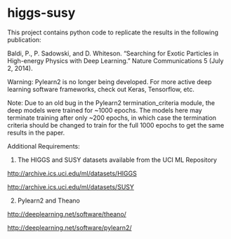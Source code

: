 higgs-susy
==========

This project contains python code to replicate the results in the following publication:

Baldi, P., P. Sadowski, and D. Whiteson. “Searching for Exotic Particles in High-energy Physics with Deep Learning.” Nature Communications 5 (July 2, 2014).

Warning: Pylearn2 is no longer being developed. For more active deep learning software frameworks, check out Keras, Tensorflow, etc. 

Note: Due to an old bug in the Pylearn2 termination_criteria module, the deep models were trained for ~1000 epochs. The models here may terminate training after only ~200 epochs, in which case the termination criteria should be changed to train for the full 1000 epochs to get the same results in the paper. 

Additional Requirements:

1) The HIGGS and SUSY datasets available from the UCI ML Repository

http://archive.ics.uci.edu/ml/datasets/HIGGS

http://archive.ics.uci.edu/ml/datasets/SUSY

2) Pylearn2 and Theano

http://deeplearning.net/software/theano/

http://deeplearning.net/software/pylearn2/
